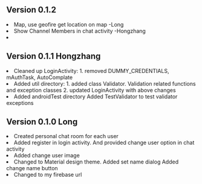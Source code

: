 ## Version 0.1.2

<li>
        Map, use geofire get location on map
        -Long
</li>

<li>
        Show Channel Members in chat activity
        -Hongzhang
<li>


## Version 0.1.1 Hongzhang

<li>    Cleaned up LoginActivity: 
            1. removed DUMMY_CREDENTIALS, mAuthTask, AutoComplate
</li>

<li>    Added util directory:
            1. added class Validator. Validation related functions and exception classes
            2. updated LoginActivity with above changes
</li>

<li>    Added androidTest directory
        Added TestValidator to test validator exceptions
</li>


## Version 0.1.0 Long

<li>    Created personal chat room for each user     
</li>

<li>    Added register in login activity. And provided change user option in chat activity
</li>

<li>    Added change user image    
</li>

<li>    Changed to Material design theme.
        Added set name dialog
        Added change name button
</li>

<li>    Changed to my firebase url
</li>